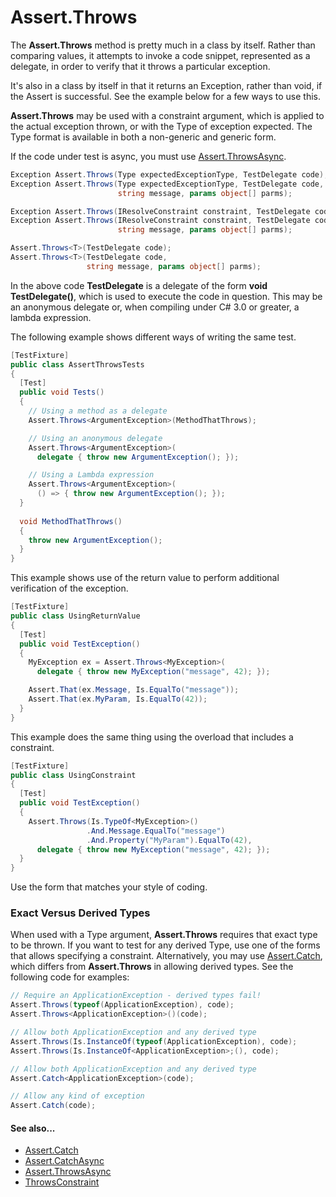 # Assert.Throws


The **Assert.Throws** method is pretty much in a class by itself. Rather than
comparing values, it attempts to invoke a code snippet, represented as
a delegate, in order to verify that it throws a particular exception.

It's also in a class by itself in that it returns an Exception, rather
than void, if the Assert is successful. See the example below for
a few ways to use this.

**Assert.Throws** may be used with a constraint argument, which is applied
to the actual exception thrown, or with the Type of exception expected.
The Type format is available in both a non-generic and generic form.

If the code under test is async, you must use [Assert.ThrowsAsync](Assert.ThrowsAsync.md).

```csharp
Exception Assert.Throws(Type expectedExceptionType, TestDelegate code);
Exception Assert.Throws(Type expectedExceptionType, TestDelegate code,
                        string message, params object[] parms);

Exception Assert.Throws(IResolveConstraint constraint, TestDelegate code);
Exception Assert.Throws(IResolveConstraint constraint, TestDelegate code,
                        string message, params object[] parms);

Assert.Throws<T>(TestDelegate code);
Assert.Throws<T>(TestDelegate code,
                 string message, params object[] parms);
```

In the above code **TestDelegate** is a delegate of the form
**void TestDelegate()**, which is used to execute the code
in question. This may be an anonymous delegate or, when compiling
under C# 3.0 or greater, a lambda expression.

The following example shows different ways of writing the
same test.

```csharp
[TestFixture]
public class AssertThrowsTests
{
  [Test]
  public void Tests()
  {  
    // Using a method as a delegate
    Assert.Throws<ArgumentException>(MethodThatThrows);

    // Using an anonymous delegate
    Assert.Throws<ArgumentException>(
	  delegate { throw new ArgumentException(); });

    // Using a Lambda expression
    Assert.Throws<ArgumentException>(
      () => { throw new ArgumentException(); });
  }
  
  void MethodThatThrows()
  {
    throw new ArgumentException();
  }
}
```

This example shows use of the return value to perform
additional verification of the exception.

```csharp
[TestFixture]
public class UsingReturnValue
{
  [Test]
  public void TestException()
  {
    MyException ex = Assert.Throws<MyException>(
      delegate { throw new MyException("message", 42); });

    Assert.That(ex.Message, Is.EqualTo("message"));
    Assert.That(ex.MyParam, Is.EqualTo(42)); 
  }
}
```

This example does the same thing
using the overload that includes a constraint.

```csharp
[TestFixture]
public class UsingConstraint
{
  [Test]
  public void TestException()
  {
    Assert.Throws(Is.TypeOf<MyException>()
                 .And.Message.EqualTo("message")
                 .And.Property("MyParam").EqualTo(42),
      delegate { throw new MyException("message", 42); });
  }
}
```

Use the form that matches your style of coding.

### Exact Versus Derived Types

When used with a Type argument, **Assert.Throws** requires
that exact type to be thrown. If you want to test for any
derived Type, use one of the forms that allows specifying
a constraint. Alternatively, you may use [Assert.Catch](Assert.Catch.md),
which differs from **Assert.Throws** in allowing derived
types. See the following code for examples:

```csharp
// Require an ApplicationException - derived types fail!
Assert.Throws(typeof(ApplicationException), code);
Assert.Throws<ApplicationException>()(code);

// Allow both ApplicationException and any derived type
Assert.Throws(Is.InstanceOf(typeof(ApplicationException), code);
Assert.Throws(Is.InstanceOf<ApplicationException>;(), code);

// Allow both ApplicationException and any derived type
Assert.Catch<ApplicationException>(code);

// Allow any kind of exception
Assert.Catch(code);
```

#### See also...
 * [Assert.Catch](Assert.Catch.md)
 * [Assert.CatchAsync](Assert.CatchAsync.md)
 * [Assert.ThrowsAsync](Assert.ThrowsAsync.md)
 * [ThrowsConstraint](xref:ThrowsConstraint)
